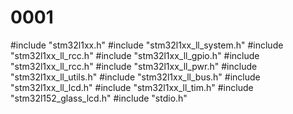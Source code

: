 # 0001
#include "stm32l1xx.h"
#include "stm32l1xx_ll_system.h"
#include "stm32l1xx_ll_rcc.h"
#include "stm32l1xx_ll_gpio.h"
#include "stm32l1xx_ll_rcc.h"
#include "stm32l1xx_ll_pwr.h"
#include "stm32l1xx_ll_utils.h"
#include "stm32l1xx_ll_bus.h"
#include "stm32l1xx_ll_lcd.h"
#include "stm32l1xx_ll_tim.h"
#include "stm32l152_glass_lcd.h"
#include "stdio.h"
